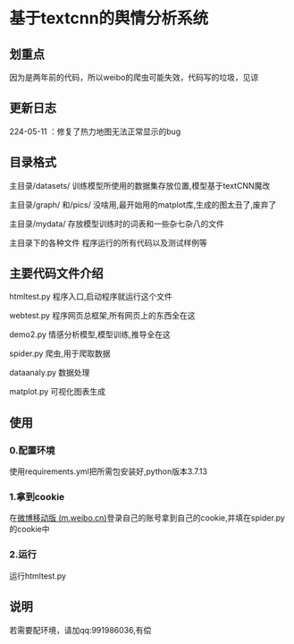 # 基于textcnn的舆情分析系统
## 划重点
因为是两年前的代码，所以weibo的爬虫可能失效，代码写的垃圾，见谅

## 更新日志
224-05-11 ：修复了热力地图无法正常显示的bug

## 目录格式

主目录/datasets/		训练模型所使用的数据集存放位置,模型基于textCNN魔改

主目录/graph/	和/pics/			没啥用,最开始用的matplot库,生成的图太丑了,废弃了

主目录/mydata/		存放模型训练时的词表和一些杂七杂八的文件

主目录下的各种文件	程序运行的所有代码以及测试样例等



## 主要代码文件介绍

htmltest.py	程序入口,启动程序就运行这个文件

webtest.py	 程序网页总框架,所有网页上的东西全在这

demo2.py	   情感分析模型,模型训练,推导全在这

spider.py		爬虫,用于爬取数据

dataanaly.py  数据处理

matplot.py	 可视化图表生成





## 使用

### 0.配置环境

使用requirements.yml把所需包安装好,python版本3.7.13

### 1.拿到cookie

在[微博移动版 (m.weibo.cn)](https://m.weibo.cn/)登录自己的账号拿到自己的cookie,并填在spider.py的cookie中

### 2.运行

运行htmltest.py



## 说明
若需要配环境，请加qq:991986036,有偿
